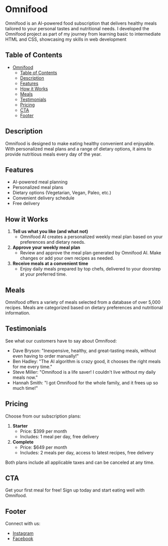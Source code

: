 # Omnifood

Omnifood is an AI-powered food subscription that delivers healthy meals tailored to your personal tastes and nutritional needs. I developed the Omnifood project as part of my journey from learning basic to intermediate HTML and CSS, showcasing my skills in web development

## Table of Contents

- [Omnifood](#omnifood)
  - [Table of Contents](#table-of-contents)
  - [Description](#description)
  - [Features](#features)
  - [How it Works](#how-it-works)
  - [Meals](#meals)
  - [Testimonials](#testimonials)
  - [Pricing](#pricing)
  - [CTA](#cta)
  - [Footer](#footer)

## Description

Omnifood is designed to make eating healthy convenient and enjoyable. With personalized meal plans and a range of dietary options, it aims to provide nutritious meals every day of the year.

## Features

- AI-powered meal planning
- Personalized meal plans
- Dietary options (Vegetarian, Vegan, Paleo, etc.)
- Convenient delivery schedule
- Free delivery

## How it Works

1. **Tell us what you like (and what not)**
   - Omnifood AI creates a personalized weekly meal plan based on your preferences and dietary needs.
2. **Approve your weekly meal plan**
   - Review and approve the meal plan generated by Omnifood AI. Make changes or add your own recipes as needed.
3. **Receive meals at a convenient time**
   - Enjoy daily meals prepared by top chefs, delivered to your doorstep at your preferred time.

## Meals

Omnifood offers a variety of meals selected from a database of over 5,000 recipes. Meals are categorized based on dietary preferences and nutritional information.

## Testimonials

See what our customers have to say about Omnifood:

- Dave Bryson: "Inexpensive, healthy, and great-tasting meals, without even having to order manually!"
- Ben Hadley: "The AI algorithm is crazy good, it chooses the right meals for me every time."
- Steve Miller: "Omnifood is a life saver! I couldn't live without my daily meals now."
- Hannah Smith: "I got Omnifood for the whole family, and it frees up so much time!"

## Pricing

Choose from our subscription plans:

1. **Starter**
   - Price: $399 per month
   - Includes: 1 meal per day, free delivery
2. **Complete**
   - Price: $649 per month
   - Includes: 2 meals per day, access to latest recipes, free delivery

Both plans include all applicable taxes and can be canceled at any time.

## CTA

Get your first meal for free! Sign up today and start eating well with Omnifood.

## Footer

Connect with us:
- [Instagram](#)
- [Facebook](#)

